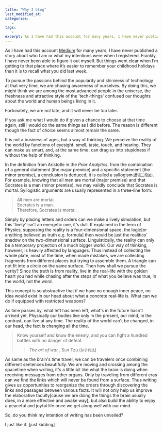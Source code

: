 ```yaml
---
title: "Why I blog"
last_modified_at:
categories:
   - 
tags:
   - 
excerpt: As I have had this account for many years, I have never published a story about who I am or what my intentions were when I registered. Frankly, I have never been able to figure it out myself. But things went clear when I’m getting to that place where it’s easier to remember your childhood holidays than it is to recall what you did last week.
---
```




As I have had this account [Medium](https://medium.com/@eian.zhang) for many years, I have never published a story about who I am or what my intentions were when I registered. Frankly, I have never been able to figure it out myself. But things went clear when I’m getting to that place where it’s easier to remember your childhood holidays than it is to recall what you did last week.

To pursue the passions behind the popularity and shininess of technology at that very time,  we are chasing awareness of ourselves. By doing this, we might think we are among the most advanced people in the universe, the freshness and attractive style of the 'tech-things' confused our thoughts about the world and human beings living in it.

Fortunately, we are not late, and it will never be too later.

If you ask me what I would do if given a chance to choose at that time again, still I would do the same things as I did before. The reason is different though the fact of choice seems almost remain the same.

It is not a business of ages, but a way of thinking. We perceive the reality of the world by functions of eyesight, smell, taste, touch, and hearing. They can make us smart, and, at the same time, can drag us into stupidness if without the help of thinking.

In the definition from Aristotle in the *Prior Analytics*, from the combination of a general statement (the major premise) and a specific statement (the minor premise), a conclusion is deduced, it is called a syllogism<small>(逻辑三段论)</small>. For example, knowing that all men are mortal (major premise) and that Socrates is a man (minor premise), we may validly conclude that Socrates is mortal. Syllogistic arguments are usually represented in a three-line form:

> All men are mortal.  
  Socrates is a man.  
  Therefore, Socrates is mortal.

Simply by placing letters and orders can we make a lively simulation, but this 'lively' isn't an energetic one, it's dull. If explained in the term of Physics, supposing the reality is a four-dimensional space, the logic[or anything believed as truth e.g. formula] then would be just the realities' shadow on the two-dimensional surface. Linguistically, the reality can only be a temporary projection of a much bigger world. Our way of thinking, however, is heavily affected by languages. Thus instead of collecting the whole plate, most of the time, when made mistakes, we are collecting fragments from different places but trying to assemble them. A triangle can not fit into a circle on the same surface. Then how shall we pursue the verity? Since the truth is from reality, live in the real-life with the golden heart you had while chasing after the steps of what you believe was true, in the world, not the word.

This concept is so abstractive that if we have no enough inner peace,  no idea would exist in our head about what a concrete real-life is. What can we do if equipped with restricted weapons?

As time passes by, what left has been left, what's in the future hasn't arrived yet. Physically our bodies live only in the present, our mind, in the contrast, can live at any time.  The reality of the world can't be changed, in our head, the fact is changing all the time.

> Know yourself and know the enemy, and you can fight a hundred battles with no danger of defeat.
>> *The art of war* ,  Sun Tzu  (<small>孙子兵法</small>)

As same as the brain's time travel, we can be travelers once combining different sentences beautifully. We are moving and crossing among the spacetime when writing, it's a little bit like what the brain is doing when receiving messages from other organs. Only by traveling from different eras can we find the links which will never be found from a surface. Thus writing gives us opportunities to reorganize the orders through discovering the links and passages between various facts. It will not only help us improve the elaborative faculty[cause we are doing the things the brain usually does, in a more effective and awake way], but also build the ability to enjoy a peaceful and joyful life once we get along well with our mind.

So, do you think my intention of writing has been unveiled?

I just like it. [just kidding]
